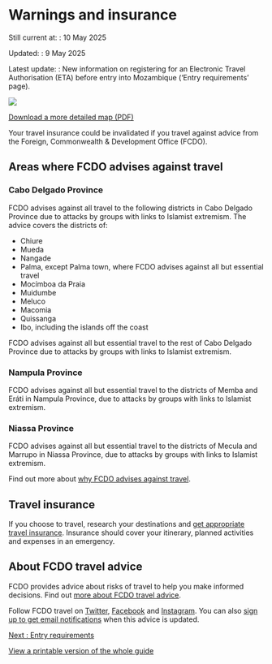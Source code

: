 # Warnings and insurance

Still current at:
:   10 May 2025

Updated:
:   9 May 2025

Latest update:
:   New information on registering for an Electronic Travel Authorisation (ETA) before entry into Mozambique (‘Entry requirements’ page).

![](https://assets.publishing.service.gov.uk/media/681395d5b0ef2c9850525463/FCDO__TA__028_-_Mozambique_Travel_Advice_Ed10__WEB_.jpg)


[Download a more detailed map (PDF)](https://assets.publishing.service.gov.uk/media/681395d511b82a7ac0999eb2/FCDO__TA__028_-_Mozambique_Travel_Advice_Ed10.pdf)

Your travel insurance could be invalidated if you travel against advice from the Foreign, Commonwealth & Development Office (FCDO).

## Areas where FCDO advises against travel

### Cabo Delgado Province

FCDO advises against all travel to the following districts in Cabo Delgado Province due to attacks by groups with links to Islamist extremism. The advice covers the districts of:

* Chiure
* Mueda
* Nangade
* Palma, except Palma town, where FCDO advises against all but essential travel
* Mocímboa da Praia
* Muidumbe
* Meluco
* Macomia
* Quissanga
* Ibo, including the islands off the coast

FCDO advises against all but essential travel to the rest of Cabo Delgado Province due to attacks by groups with links to Islamist extremism.

### Nampula Province

FCDO advises against all but essential travel to the districts of Memba and Eráti in Nampula Province, due to attacks by groups with links to Islamist extremism.

### Niassa Province

FCDO advises against all but essential travel to the districts of Mecula and Marrupo in Niassa Province, due to attacks by groups with links to Islamist extremism.

Find out more about [why FCDO advises against travel](/foreign-travel-advice/mozambique/regional-risks).

## Travel insurance

If you choose to travel, research your destinations and [get appropriate travel insurance](https://www.gov.uk/guidance/foreign-travel-insurance). Insurance should cover your itinerary, planned activities and expenses in an emergency.

## About FCDO travel advice

FCDO provides advice about risks of travel to help you make informed decisions. Find out [more about FCDO travel advice](https://www.gov.uk/guidance/about-foreign-commonwealth-development-office-travel-advice).

Follow FCDO travel on [Twitter](https://twitter.com/fcdotravelgovuk), [Facebook](https://www.facebook.com/fcdotravel) and [Instagram](https://www.instagram.com/travelaware/). You can also [sign up to get email notifications](https://www.gov.uk/foreign-travel-advice/mozambique/email-signup) when this advice is updated.

[Next
:
Entry requirements](/foreign-travel-advice/mozambique/entry-requirements)

[View a printable version of the whole guide](/foreign-travel-advice/mozambique/print)